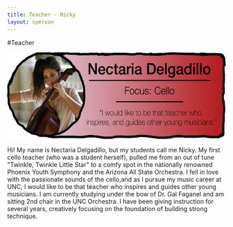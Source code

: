 ```yaml
---
title: Teacher - Nicky
layout: sperson
---
```


#Teacher

<a href="/2015/02/20/nicky/"><img src="/images/teacherimages/nickybio.png" height="200"></a>

Hi! My name is Nectaria Delgadillo, but my students call me Nicky. My first cello teacher (who was a student herself), pulled me from an out of tune "Twinkle, Twinkle Little Star" to a comfy spot in the nationally renowned Phoenix Youth Symphony and the Arizona All State Orchestra. I fell in love with the passionate sounds of the cello,and as I pursue my music career at UNC, I would like to be that teacher who inspires and guides other young musicians. I am currently studying under the bow of Dr. Gal Faganel and am sitting 2nd chair in the UNC Orchestra. I have been giving instruction for several years, creatively focusing on the foundation of building strong technique.
